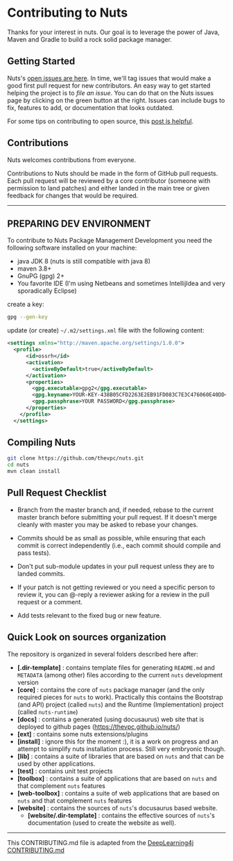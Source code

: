 # Contributing to Nuts

Thanks for your interest in nuts. 
Our goal is to leverage the power of Java, Maven and Gradle to build a rock solid package manager.

## Getting Started

Nuts's [open issues are here](https://github.com/thevpc/nuts/issues). 
In time, we'll tag issues that would make a good first pull request for new contributors. 
An easy way to get started helping the project is to *file an issue*. 
You can do that on the Nuts issues page by clicking on the green button at the right. 
Issues can include bugs to fix, features to add, or documentation that looks outdated.

For some tips on contributing to open source, this [post is helpful](http://blog.smartbear.com/programming/14-ways-to-contribute-to-open-source-without-being-a-programming-genius-or-a-rock-star/).

## Contributions

Nuts welcomes contributions from everyone.

Contributions to Nuts should be made in the form of GitHub pull requests. Each pull request will
be reviewed by a core contributor (someone with permission to land patches) and either landed in the
main tree or given feedback for changes that would be required.

---------------
## PREPARING DEV ENVIRONMENT
To contribute to Nuts Package Management Development you need the following software installed on your machine:
* java JDK 8 (nuts is still compatible with java 8)
* maven 3.8+
* GnuPG (gpg) 2+
* You favorite IDE (I'm using Netbeans and sometimes IntellijIdea and very sporadically Eclipse)

create a key:
```bash
gpg --gen-key
```

update (or create) `~/.m2/settings.xml` file with the following content:

```xml
<settings xmlns="http://maven.apache.org/settings/1.0.0">
  <profile>
      <id>ossrh</id>
      <activation>
        <activeByDefault>true</activeByDefault>
      </activation>
      <properties>
        <gpg.executable>gpg2</gpg.executable>
        <gpg.keyname>YOUR-KEY-438B05CFD2263E2EB91FD083C7E3C476060E40DD</gpg.keyname>
        <gpg.passphrase>YOUR PASSWORD</gpg.passphrase>
      </properties>
    </profile>
  </settings>
```

## Compiling Nuts
```bash
git clone https://github.com/thevpc/nuts.git
cd nuts
mvn clean install
```

## Pull Request Checklist

- Branch from the master branch and, if needed, rebase to the current master
  branch before submitting your pull request. If it doesn't merge cleanly with
  master you may be asked to rebase your changes.

- Commits should be as small as possible, while ensuring that each commit is
  correct independently (i.e., each commit should compile and pass tests).

- Don't put sub-module updates in your pull request unless they are to landed
  commits.

- If your patch is not getting reviewed or you need a specific person to review
  it, you can @-reply a reviewer asking for a review in the pull request or a
  comment.

- Add tests relevant to the fixed bug or new feature.


## Quick Look on sources organization
The repository is organized in several folders described here after:

* **[.dir-template]** : contains template files for generating `README.md` and `METADATA` (among other) files according to the current `nuts` development version
* **[core]**          : contains the core of `nuts` package manager (and the only required pieces for `nuts` to work). Practically this contains the Bootstrap (and API) project (called `nuts`) and the Runtime (Implementation) project (called `nuts-runtime`)
* **[docs]**          : contains a generated (using docusaurus) web site that is deployed to github pages (https://thevpc.github.io/nuts/)
* **[ext]**           : contains some nuts extensions/plugins
* **[install]**       : ignore this for the moment :), it is a work on progress and an attempt to simplify nuts installation process. Still very embryonic though.
* **[lib]**           : contains a suite of libraries that are based on `nuts` and that can be used by other applications.
* **[test]**          : contains unit test projects
* **[toolbox]**       : contains a suite of applications that are based on `nuts` and that complement `nuts` features
* **[web-toolbox]**   : contains a suite of web applications that are based on `nuts` and that complement `nuts` features
* **[website]**       : contains the sources of `nuts`'s docusaurus based website.
  * **[website/.dir-template]**       : contains the effective sources of `nuts`'s documentation (used to create the website as well).

--------------------------------

  This CONTRIBUTING.md file is adapted from the [DeepLearning4j CONTRIBUTING.md](https://alvinalexander.com/java/jwarehouse/deeplearning4j/CONTRIBUTING.md.shtml)
